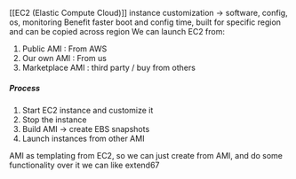 [[EC2 (Elastic Compute Cloud)]] instance customization -> software, config, os, monitoring
Benefit faster boot and config time, built for specific region and can be copied across region
We can launch EC2 from:
1. Public AMI :  From AWS
2. Our own AMI : From us
3. Marketplace AMI : third party / buy from others

##### Process
1. Start EC2 instance and customize it
2. Stop the instance
3. Build AMI -> create EBS snapshots
4. Launch instances from other AMI

AMI as templating from EC2, so we can just create from AMI, and do some functionality over it
we can like extend67
